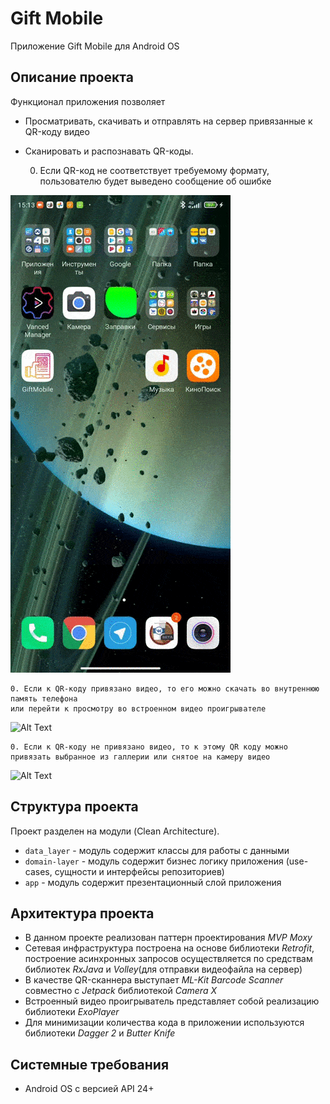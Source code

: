 # Gift Mobile
Приложение Gift Mobile для Android OS

## Описание проекта
Функционал приложения позволяет
* Просматривать, скачивать и отправлять на сервер привязанные к QR-коду видео
* Сканировать и распознавать QR-коды.

    0. Если QR-код не соответствует  требуемому формату, пользователю будет выведено сообщение об ошибке
    
![Alt Text](https://github.com/jeka1488/Library/blob/master/gif_1.gif)

    0. Если к QR-коду привязано видео, то его можно скачать во внутреннюю память телефона
    или перейти к просмотру во встроенном видео проигрывателе
    
![Alt Text](https://github.com/jeka1488/Library/blob/master/gif_2.gif)

    0. Если к QR-коду не привязано видео, то к этому QR коду можно привязать выбранное из галлерии или снятое на камеру видео
    
![Alt Text](https://github.com/jeka1488/Library/blob/master/gif_3.gif)


## Структура проекта
Проект разделен на модули (Clean Architecture).
* `data_layer` - модуль содержит классы для работы с данными 
* `domain-layer` - модуль содержит бизнес логику приложения (use-cases, сущности и интерфейсы репозиториев)
* `app` - модуль содержит презентационный слой приложения

## Архитектура проекта
* В данном проекте реализован паттерн проектирования *MVP Moxy*
* Сетевая инфраструктура построена на основе библиотеки *Retrofit*, построение асинхронных запросов осуществляется по средствам библиотек *RxJava* и *Volley*(для отправки видеофайла на сервер)
* В качестве QR-сканнера выступает *ML-Kit Barcode Scanner* совместно с *Jetpack* библиотекой *Camera X*
* Встроенный видео проигрыватель представляет собой реализацию библиотеки *ExoPlayer*
* Для минимизации количества кода в приложении используются библиотеки *Dagger 2* и *Butter Knife* 


## Системные требования
* Android OS с версией API 24+
